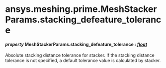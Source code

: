 # ansys.meshing.prime.MeshStackerParams.stacking_defeature_tolerance



#### *property* MeshStackerParams.stacking_defeature_tolerance *: [float](https://docs.python.org/3.11/library/functions.html#float)*

Absolute stacking distance tolerance for stacker. If the stacking distance tolerance is not specified, a default tolerance value is calculated by stacker.

<!-- !! processed by numpydoc !! -->
